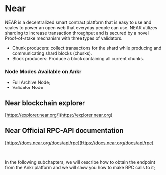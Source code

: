 # Near

NEAR is a decentralized smart contract platform that is easy to use and scales to power an open web that everyday people can use. NEAR utilizes sharding to increase transaction throughput and is secured by a novel Proof-of-stake mechanism with three types of validators.

* Chunk producers: collect transactions for the shard while producing and communicating shard blocks (chunks).
* Block producers: Produce a block containing all current chunks.

### Node Modes Available on Ankr <a href="#node-modes-available-on-ankr" id="node-modes-available-on-ankr"></a>

* Full Archive Node;
* Validator Node

## Near blockchain explorer <a href="#near-blockchain-explorer" id="near-blockchain-explorer"></a>

​[https://explorer.near.org/](https://explorer.near.org)​

## Near Official RPC-API documentation <a href="#near-official-rpc-api-documentation" id="near-official-rpc-api-documentation"></a>

[https://docs.near.org/docs/api/rpc](https://docs.near.org/docs/api/rpc)​

​

In the following subchapters, we will describe how to obtain the endpoint from the Ankr platform and we will show you how to make RPC calls to it;

​

​

​
